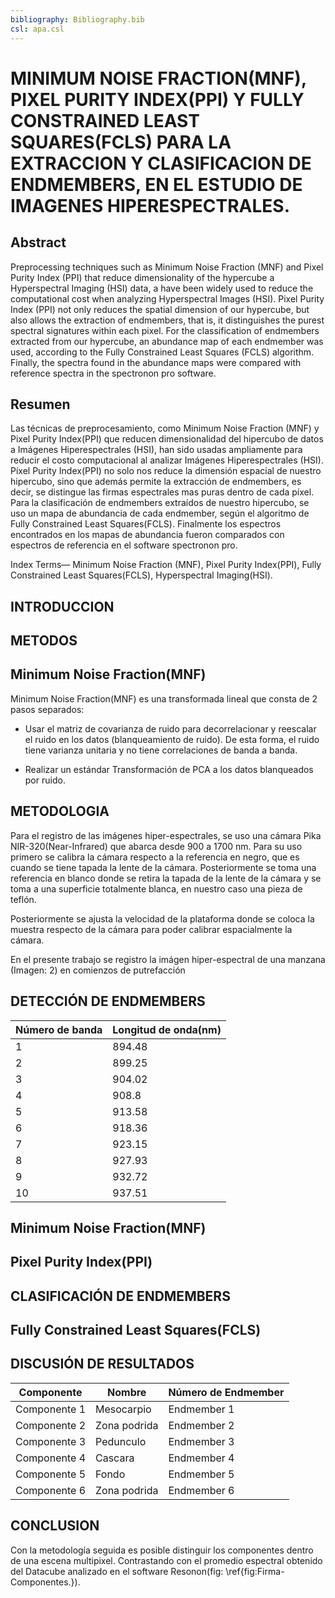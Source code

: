 ```yaml
---
bibliography: Bibliography.bib
csl: apa.csl
---
```


# MINIMUM NOISE FRACTION(MNF), PIXEL PURITY INDEX(PPI) Y FULLY CONSTRAINED LEAST SQUARES(FCLS) PARA LA EXTRACCION Y CLASIFICACION DE ENDMEMBERS, EN EL ESTUDIO DE IMAGENES HIPERESPECTRALES.

Abstract
-----
Preprocessing techniques such as Minimum Noise Fraction (MNF) and Pixel Purity Index (PPI) that reduce
dimensionality of the hypercube a Hyperspectral Imaging (HSI) data, a have been widely used to reduce the computational
cost when analyzing Hyperspectral Images (HSI). Pixel Purity Index (PPI) not only reduces the spatial dimension of our
hypercube, but also allows the extraction of endmembers, that is, it distinguishes the purest spectral signatures within each
pixel. For the classification of endmembers extracted from our hypercube, an abundance map of each endmember was
used, according to the Fully Constrained Least Squares (FCLS) algorithm. Finally, the spectra found in the abundance
maps were compared with reference spectra in the spectronon pro software.

Resumen
-----
Las técnicas de preprocesamiento, como Minimum Noise Fraction (MNF) y Pixel Purity Index(PPI) que reducen
dimensionalidad del hipercubo de datos a Imágenes Hiperespectrales (HSI), han sido usadas ampliamente para reducir el
costo computacional al analizar Imágenes Hiperespectrales (HSI). Píxel Purity Index(PPI) no solo nos reduce la dimensión
espacial de nuestro hipercubo, sino que además permite la extracción de endmembers, es decir, se distingue las firmas
espectrales mas puras dentro de cada píxel. Para la clasificación de endmembers extraídos de nuestro hipercubo, se uso un
mapa de abundancia de cada endmember, según el algoritmo de Fully Constrained Least Squares(FCLS). Finalmente los
espectros encontrados en los mapas de abundancia fueron comparados con espectros de referencia en el software spectronon
pro.

Index Terms— Minimum Noise Fraction (MNF), Pixel Purity Index(PPI), Fully Constrained Least Squares(FCLS),
Hyperspectral Imaging(HSI).

INTRODUCCION
-----


METODOS
-----


Minimum Noise Fraction(MNF)
-----

Minimum Noise Fraction(MNF) es una transformada lineal que consta de 2 pasos separados:

* Usar el matriz de covarianza de ruido para decorrelacionar y reescalar el ruido en los datos (blanqueamiento de ruido). De esta forma, el ruido tiene varianza unitaria y no tiene correlaciones de banda a banda.

* Realizar un estándar Transformación de PCA a los datos blanqueados por ruido.


METODOLOGIA
-----

Para el registro de las imágenes hiper-espectrales, se uso una cámara Pika NIR-320(Near-Infrared) que abarca desde 900 a 1700 nm. Para su uso primero se calibra la cámara respecto a la referencia en negro, que es cuando se tiene tapada la lente de la cámara. Posteriormente se toma una referencia en blanco donde se retira la tapada de la lente de la cámara y se toma a una superficie totalmente blanca, en nuestro caso una pieza de teflón.



Posteriormente se ajusta la velocidad de la plataforma donde se coloca la muestra respecto de la cámara para poder calibrar espacialmente la cámara.





En el presente trabajo se registro la imágen hiper-espectral
de una manzana (Imagen: 2) en comienzos de putrefacción

DETECCIÓN DE ENDMEMBERS
-----




|Número de banda  |  Longitud de onda(nm)  |
| --------------- | ---------------------- |
|      1          |          894.48        |   
|      2          |          899.25        |  
|      3          |          904.02        |    
|      4          |          908.8         |   
|      5          |          913.58        |   
|      6          |          918.36        |  
|      7          |          923.15        |    
|      8          |          927.93        |   
|      9          |          932.72        |   
|      10         |          937.51        |  


Minimum Noise Fraction(MNF)
-----




Pixel Purity Index(PPI)
-----


CLASIFICACIÓN DE ENDMEMBERS
-----


Fully Constrained Least Squares(FCLS)
-----



DISCUSIÓN DE RESULTADOS
-----








|Componente   |  Nombre         | Número de Endmember | 
| ----------  | --------------- |-------------------- |
|Componente 1 |  Mesocarpio     |    Endmember 1      |   
|Componente 2 |  Zona podrida   |    Endmember 2      |  
|Componente 3 |  Pedunculo      |    Endmember 3      |    
|Componente 4 |  Cascara        |    Endmember 4      |   
|Componente 5 |  Fondo          |    Endmember 5      |   
|Componente 6 |  Zona podrida   |    Endmember 6      |


CONCLUSION
-----

Con la metodología seguida es posible distinguir los componentes dentro de una escena multipixel. Contrastando con el promedio espectral obtenido del Datacube analizado en el software Resonon(fig: \ref{fig:Firma-Componentes.}). 

